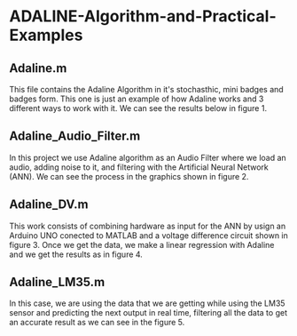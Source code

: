# ADALINE-Algorithm-and-Practical-Examples

## Adaline.m
This file contains the Adaline Algorithm in it's stochasthic, mini badges and badges form. This one is just an example of how Adaline works and 3 different ways to work with it.
We can see the results below in figure 1.

## Adaline_Audio_Filter.m
In this project we use Adaline algorithm as an Audio Filter where we load an audio, adding noise to it, and filtering with the Artificial Neural Network (ANN). We can see the process in the graphics shown in figure 2.

## Adaline_DV.m
This work consists of combining hardware as input for the ANN by usign an Arduino UNO conected to MATLAB and a voltage difference circuit shown in figure 3.
Once we get the data, we make a linear regression with Adaline and we get the results as in figure 4.

## Adaline_LM35.m
In this case, we are using the data that we are getting while using the LM35 sensor and predicting the next output in real time, filtering all the data to get an accurate result as we can see in the figure 5.
